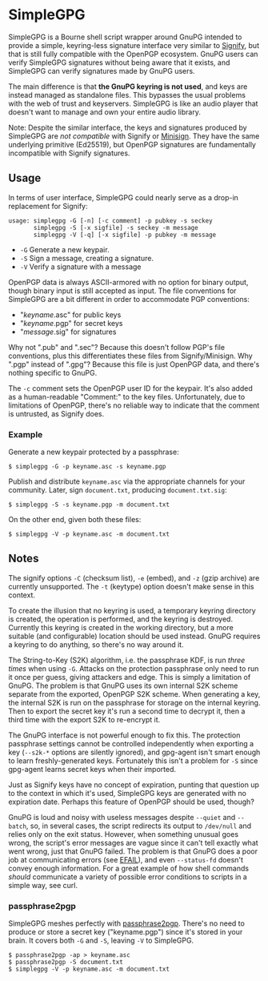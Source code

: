 # SimpleGPG

SimpleGPG is a Bourne shell script wrapper around GnuPG intended to
provide a simple, keyring-less signature interface very similar to
[Signify][signify], but that is still fully compatible with the OpenPGP
ecosystem. GnuPG users can verify SimpleGPG signatures without being
aware that it exists, and SimpleGPG can verify signatures made by GnuPG
users.

The main difference is that **the GnuPG keyring is not used**, and keys
are instead managed as standalone files. This bypasses the usual
problems with the web of trust and keyservers. SimpleGPG is like an
audio player that doesn't want to manage and own your entire audio
library.

Note: Despite the similar interface, the keys and signatures produced by
SimpleGPG are *not compatible* with Signify or [Minisign][minisign].
They have the same underlying primitive (Ed25519), but OpenPGP
signatures are fundamentally incompatible with Signify signatures.

## Usage

In terms of user interface, SimpleGPG could nearly serve as a drop-in
replacement for Signify:

```
usage: simplegpg -G [-n] [-c comment] -p pubkey -s seckey
       simplegpg -S [-x sigfile] -s seckey -m message
       simplegpg -V [-q] [-x sigfile] -p pubkey -m message
```

* `-G` Generate a new keypair.
* `-S` Sign a message, creating a signature.
* `-V` Verify a signature with a message

OpenPGP data is always ASCII-armored with no option for binary output,
though binary input is still accepted as input. The file conventions for
SimpleGPG are a bit different in order to accommodate PGP conventions:

* "*keyname*.asc" for public keys
* "*keyname*.pgp" for secret keys
* "*message*.sig" for signatures

Why not ".pub" and ".sec"? Because this doesn't follow PGP's file
conventions, plus this differentiates these files from Signify/Minisign.
Why ".pgp" instead of ".gpg"? Because this file is just OpenPGP data,
and there's nothing specific to GnuPG.

The `-c` comment sets the OpenPGP user ID for the keypair. It's also
added as a human-readable "Comment:" to the key files. Unfortunately,
due to limitations of OpenPGP, there's no reliable way to indicate that
the comment is untrusted, as Signify does.

### Example

Generate a new keypair protected by a passphrase:

    $ simplegpg -G -p keyname.asc -s keyname.pgp

Publish and distribute `keyname.asc` via the appropriate channels for
your community. Later, sign `document.txt`, producing `document.txt.sig`:

    $ simplegpg -S -s keyname.pgp -m document.txt

On the other end, given both these files:

    $ simplegpg -V -p keyname.asc -m document.txt

## Notes

The signify options `-C` (checksum list), `-e` (embed), and `-z` (gzip
archive) are currently unsupported. The `-t` (keytype) option doesn't
make sense in this context.

To create the illusion that no keyring is used, a temporary keyring
directory is created, the operation is performed, and the keyring is
destroyed. Currently this keyring is created in the working directory,
but a more suitable (and configurable) location should be used instead.
GnuPG requires a keyring to do anything, so there's no way around it.

The String-to-Key (S2K) algorithm, i.e. the passphrase KDF, is run
*three times* when using `-G`. Attacks on the protection passphrase only
need to run it once per guess, giving attackers and edge. This is simply
a limitation of GnuPG. The problem is that GnuPG uses its own internal
S2K scheme separate from the exported, OpenPGP S2K scheme. When
generating a key, the internal S2K is run on the passphrase for storage
on the internal keyring. Then to export the secret key it's run a second
time to decrypt it, then a third time with the export S2K to re-encrypt
it.

The GnuPG interface is not powerful enough to fix this. The protection
passphrase settings cannot be controlled independently when exporting a
key (`--s2k-*` options are silently ignored), and gpg-agent isn't smart
enough to learn freshly-generated keys. Fortunately this isn't a problem
for `-S` since gpg-agent learns secret keys when their imported.

Just as Signify keys have no concept of expiration, punting that
question up to the context in which it's used, SimpleGPG keys are
generated with no expiration date. Perhaps this feature of OpenPGP
should be used, though?

GnuPG is loud and noisy with useless messages despite `--quiet` and
`--batch`, so, in several cases, the script redirects its output to
`/dev/null` and relies only on the exit status. However, when something
unusual goes wrong, the script's error messages are vague since it can't
tell exactly what went wrong, just that GnuPG failed. The problem is
that GnuPG does a poor job at communicating errors (see [EFAIL][efail]),
and even `--status-fd` doesn't convey enough information. For a great
example of how shell commands *should* communicate a variety of possible
error conditions to scripts in a simple way, see curl.

### passphrase2pgp

SimpleGPG meshes perfectly with [passphrase2pgp][p2p]. There's no need
to produce or store a secret key ("keyname.pgp") since it's stored in
your brain. It covers both `-G` and `-S`, leaving `-V` to SimpleGPG.

    $ passphrase2pgp -ap > keyname.asc
    $ passphrase2pgp -S document.txt
    $ simplegpg -V -p keyname.asc -m document.txt


[efail]: https://efail.de/
[minisign]: https://jedisct1.github.io/minisign/
[p2p]: https://github.com/skeeto/passphrase2pgp
[signify]: https://man.openbsd.org/signify
